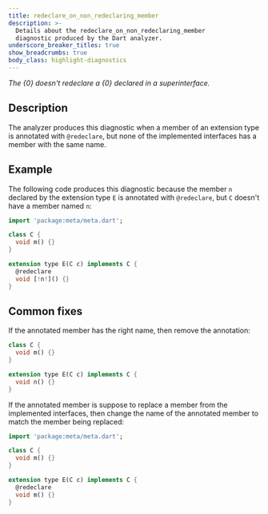 ```yaml
---
title: redeclare_on_non_redeclaring_member
description: >-
  Details about the redeclare_on_non_redeclaring_member
  diagnostic produced by the Dart analyzer.
underscore_breaker_titles: true
show_breadcrumbs: true
body_class: highlight-diagnostics
---
```


_The {0} doesn't redeclare a {0} declared in a superinterface._

## Description

The analyzer produces this diagnostic when a member of an extension type
is annotated with `@redeclare`, but none of the implemented interfaces
has a member with the same name.

## Example

The following code produces this diagnostic because the member `n`
declared by the extension type `E` is annotated with `@redeclare`, but `C`
doesn't have a member named `n`:

```dart
import 'package:meta/meta.dart';

class C {
  void m() {}
}

extension type E(C c) implements C {
  @redeclare
  void [!n!]() {}
}
```

## Common fixes

If the annotated member has the right name, then remove the annotation:

```dart
class C {
  void m() {}
}

extension type E(C c) implements C {
  void n() {}
}
```

If the annotated member is suppose to replace a member from the
implemented interfaces, then change the name of the annotated member to
match the member being replaced:

```dart
import 'package:meta/meta.dart';

class C {
  void m() {}
}

extension type E(C c) implements C {
  @redeclare
  void m() {}
}
```
